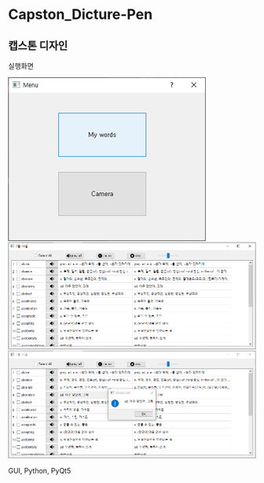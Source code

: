 # Capston_Dicture-Pen
캡스톤 디자인
-----

실행화면

![Main_Window](ref_images/menu.png)
![Word_Table](ref_images/word_table.png)
![Explain_Word](ref_images/word_mean.png)

GUI, Python, PyQt5
